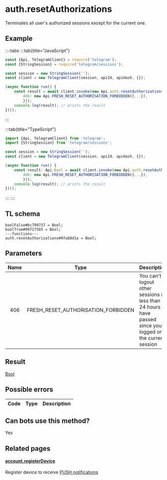 # auth.resetAuthorizations

Terminates all user's authorized sessions except for the current one.

## Example

::::tabs
:::tab{title="JavaScript"}

```js
const {Api, TelegramClient} = require('telegram');
const {StringSession} = require('telegram/sessions');

const session = new StringSession('');
const client = new TelegramClient(session, apiId, apiHash, {});

(async function run() {
    const result = await client.invoke(new Api.auth.resetAuthorizations({
		406: new Api.FRESH_RESET_AUTHORISATION_FORBIDDEN({...}),
		}));
    console.log(result); // prints the result
})();

```

:::

:::tab{title="TypeScript"}

```ts
import {Api, TelegramClient} from 'telegram';
import {StringSession} from 'telegram/sessions';

const session = new StringSession('');
const client = new TelegramClient(session, apiId, apiHash, {});

(async function run() {
    const result: Api.Bool = await client.invoke(new Api.auth.resetAuthorizations({
		406: new Api.FRESH_RESET_AUTHORISATION_FORBIDDEN({...}),
		}));
    console.log(result); // prints the result
})();

```

:::
::::

## TL schema

```
boolFalse#bc799737 = Bool;
boolTrue#997275b5 = Bool;
---functions---
auth.resetAuthorizations#9fab0d1a = Bool;
```

## Parameters

| Name | Type                                | Description                                                                                               |
| :--: | ----------------------------------- | --------------------------------------------------------------------------------------------------------- |
| 406  | FRESH_RESET_AUTHORISATION_FORBIDDEN | You can't logout other sessions if less than 24 hours have passed since you logged on the current session |

## Result

[Bool](https://core.telegram.org/type/Bool)

## Possible errors

| Code | Type | Description |
| :--: | ---- | ----------- |

## Can bots use this method?

Yes

## Related pages

#### [account.registerDevice](https://core.telegram.org/method/account.registerDevice)

Register device to receive [PUSH notifications](https://core.telegram.org/api/push-updates)
